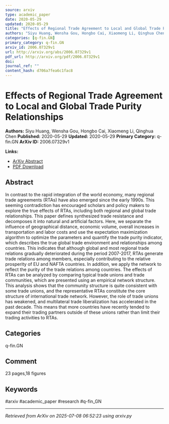 ```yaml
---
source: arxiv
type: academic_paper
date: 2020-05-29
updated: 2020-05-29
title: "Effects of Regional Trade Agreement to Local and Global Trade Purity Relationships"
authors: "Siyu Huang, Wensha Gou, Hongbo Cai, Xiaomeng Li, Qinghua Chen"
categories: [q-fin.GN]
primary_category: q-fin.GN
arxiv_id: 2006.07329v1
url: http://arxiv.org/abs/2006.07329v1
pdf_url: http://arxiv.org/pdf/2006.07329v1
doi:
journal_ref: ""
content_hash: d706a7fea6c1fac8
---
```


# Effects of Regional Trade Agreement to Local and Global Trade Purity Relationships

**Authors:** Siyu Huang, Wensha Gou, Hongbo Cai, Xiaomeng Li, Qinghua Chen
**Published:** 2020-05-29
**Updated:** 2020-05-29
**Primary Category:** q-fin.GN
**ArXiv ID:** 2006.07329v1

**Links:**
- [ArXiv Abstract](http://arxiv.org/abs/2006.07329v1)
- [PDF Download](http://arxiv.org/pdf/2006.07329v1)


## Abstract

In contrast to the rapid integration of the world economy, many regional
trade agreements (RTAs) have also emerged since the early 1990s. This seeming
contradiction has encouraged scholars and policy makers to explore the true
effects of RTAs, including both regional and global trade relationships. This
paper defines synthesized trade resistance and decomposes it into natural and
artificial factors. Here, we separate the influence of geographical distance,
economic volume, overall increases in transportation and labor costs and use
the expectation maximization algorithm to optimize the parameters and quantify
the trade purity indicator, which describes the true global trade environment
and relationships among countries. This indicates that although global and most
regional trade relations gradually deteriorated during the period 2007-2017,
RTAs generate trade relations among members, especially contributing to the
relative prosperity of EU and NAFTA countries. In addition, we apply the
network to reflect the purity of the trade relations among countries. The
effects of RTAs can be analyzed by comparing typical trade unions and trade
communities, which are presented using an empirical network structure. This
analysis shows that the community structure is quite consistent with some trade
unions, and the representative RTAs constitute the core structure of
international trade network. However, the role of trade unions has weakened,
and multilateral trade liberalization has accelerated in the past decade. This
means that more countries have recently tended to expand their trading partners
outside of these unions rather than limit their trading activities to RTAs.

## Categories

q-fin.GN



## Comment

23 pages,18 figures


## Keywords

#arxiv #academic_paper #research #q-fin_GN

---
*Retrieved from ArXiv on 2025-07-08 06:52:23 using arxiv.py*
